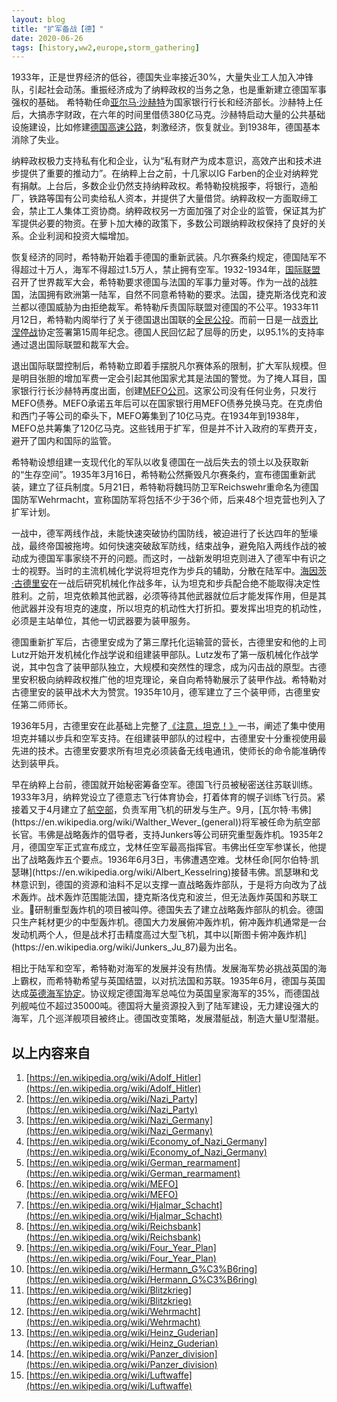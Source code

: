 ```yaml
---
layout: blog
title: "扩军备战【德】"
date: 2020-06-26
tags: [history,ww2,europe,storm_gathering]
---
```


1933年，正是世界经济的低谷，德国失业率接近30%，大量失业工人加入冲锋队，引起社会动荡。重振经济成为了纳粹政权的当务之急，也是重新建立德国军事强权的基础。
希特勒任命[亚尔马·沙赫特](https://en.wikipedia.org/wiki/Hjalmar_Schacht#Involvement_with_the_NSDAP_and_government)为国家银行行长和经济部长。沙赫特上任后，大搞赤字财政，在六年的时间里借债380亿马克。沙赫特启动大量的公共基础设施建设，比如修建[德国高速公路](https://en.wikipedia.org/wiki/Economy_of_Nazi_Germany)，刺激经济，恢复就业。到1938年，德国基本消除了失业。

纳粹政权极力支持私有化和企业，认为“私有财产为成本意识，高效产出和技术进步提供了重要的推动力”。在纳粹上台之前，十几家以IG Farben的企业对纳粹党有捐献。上台后，多数企业仍然支持纳粹政权。希特勒投桃报李，将银行，造船厂，铁路等国有公司卖给私人资本，并提供了大量借贷。纳粹政权一方面取缔工会，禁止工人集体工资协商。纳粹政权另一方面加强了对企业的监管，保证其为扩军提供必要的物资。在萝卜加大棒的政策下，多数公司跟纳粹政权保持了良好的关系。企业利润和投资大幅增加。

恢复经济的同时，希特勒开始着手德国的重新武装。凡尔赛条约规定，德国陆军不得超过十万人，海军不得超过1.5万人，禁止拥有空军。1932-1934年，[国际联盟](https://en.wikipedia.org/wiki/League_of_Nations)召开了世界裁军大会，希特勒要求德国与法国的军事力量对等。作为一战的战胜国，法国拥有欧洲第一陆军，自然不同意希特勒的要求。法国，捷克斯洛伐克和波兰都以德国威胁为由拒绝裁军。希特勒斥责国际联盟对德国的不公平。1933年11月12日，希特勒内阁举行了关于德国退出国联的[全民公投](https://en.wikipedia.org/wiki/1933_German_referendum)。而前一日是一战[贡比涅停战](https://en.wikipedia.org/wiki/Armistice_of_11_November_1918)协定签署第15周年纪念。德国人民回忆起了屈辱的历史，以95.1%的支持率通过退出国际联盟和裁军大会。

退出国际联盟控制后，希特勒立即着手摆脱凡尔赛体系的限制，扩大军队规模。但是明目张胆的增加军费一定会引起其他国家尤其是法国的警觉。为了掩人耳目，国家银行行长沙赫特再度出面，创建[MEFO公司](https://en.wikipedia.org/wiki/MEFO)。这家公司没有任何业务，只发行MEFO债券。MEFO承诺五年后可以在国家银行用MEFO债券兑换马克。在克虏伯和西门子等公司的牵头下，MEFO筹集到了10亿马克。在1934年到1938年，MEFO总共筹集了120亿马克。这些钱用于扩军，但是并不计入政府的军费开支，避开了国内和国际的监管。

希特勒设想组建一支现代化的军队以收复德国在一战后失去的领土以及获取新的“生存空间”。1935年3月16日，希特勒公然撕毁凡尔赛条约，宣布德国重新武装，建立了征兵制度。5月21日，希特勒将魏玛防卫军Reichswehr重命名为德国国防军Wehrmacht，宣称国防军将包括不少于36个师，后来48个坦克营也列入了扩军计划。

一战中，德军两线作战，未能快速突破协约国防线，被迫进行了长达四年的堑壕战，最终帝国被拖垮。如何快速突破敌军防线，结束战争，避免陷入两线作战的被动成为德国军事家绕不开的问题。而这时，一战新发明坦克则进入了德军中有识之士的视野。当时的主流机械化学说将坦克作为步兵的辅助，分散在陆军中。[海因茨·古德里安](https://en.wikipedia.org/wiki/Heinz_Guderian)在一战后研究机械化作战多年，认为坦克和步兵配合绝不能取得决定性胜利。之前，坦克依赖其他武器，必须等待其他武器就位后才能发挥作用，但是其他武器并没有坦克的速度，所以坦克的机动性大打折扣。要发挥出坦克的机动性，必须是主站单位，其他一切武器要为装甲服务。

德国重新扩军后，古德里安成为了第三摩托化运输营的营长，古德里安和他的上司Lutz开始开发机械化作战学说和组建装甲部队。Lutz发布了第一版机械化作战学说，其中包含了装甲部队独立，大规模和突然性的理念，成为闪击战的原型。古德里安积极向纳粹政权推广他的坦克理论，亲自向希特勒展示了装甲作战。希特勒对古德里安的装甲战术大为赞赏。1935年10月，德军建立了三个装甲师，古德里安任第二师师长。

1936年5月，古德里安在此基础上完整了[《注意，坦克！》](https://en.wikipedia.org/wiki/Achtung_%E2%80%93_Panzer!)一书，阐述了集中使用坦克并辅以步兵和空军支持。在组建装甲部队的过程中，古德里安十分重视使用最先进的技术。古德里安要求所有坦克必须装备无线电通讯，使师长的命令能准确传达到装甲兵。

早在纳粹上台前，德国就开始秘密筹备空军。德国飞行员被秘密送往苏联训练。1933年3月，纳粹党设立了德意志飞行体育协会，打着体育的幌子训练飞行员。紧接着又于4月建立了[航空部](https://en.wikipedia.org/wiki/Ministry_of_Aviation_(Nazi_Germany))，负责军用飞机的研发与生产。9月，[瓦尔特·韦佛](https://en.wikipedia.org/wiki/Walther_Wever_(general))将军被任命为航空部长官。韦佛是战略轰炸的倡导者，支持Junkers等公司研究重型轰炸机。1935年2月，德国空军正式宣布成立，戈林任空军最高指挥官。韦佛出任空军参谋长，他提出了战略轰炸五个要点。1936年6月3日，韦佛遭遇空难。戈林任命[阿尔伯特·凯瑟琳](https://en.wikipedia.org/wiki/Albert_Kesselring)接替韦佛。凯瑟琳和戈林意识到，德国的资源和油料不足以支撑一直战略轰炸部队，于是将方向改为了战术轰炸。战术轰炸范围能法国，捷克斯洛伐克和波兰，但无法轰炸英国和苏联工业。研制重型轰炸机的项目被叫停。德国失去了建立战略轰炸部队的机会。德国只生产耗材更少的中型轰炸机。德国大力发展俯冲轰炸机，俯冲轰炸机通常是一台发动机两个人，但是战术打击精度高过大型飞机，其中以[斯图卡俯冲轰炸机](https://en.wikipedia.org/wiki/Junkers_Ju_87)最为出名。

相比于陆军和空军，希特勒对海军的发展并没有热情。发展海军势必挑战英国的海上霸权，而希特勒希望与英国结盟，以对抗法国和苏联。1935年6月，德国与英国达成[英德海军协定](https://en.wikipedia.org/wiki/Anglo-German_Naval_Agreement)。协议规定德国海军总吨位为英国皇家海军的35%，而德国战列舰吨位不超过35000吨。德国将大量资源投入到了陆军建设，无力建设强大的海军，几个巡洋舰项目被终止。德国改变策略，发展潜艇战，制造大量U型潜艇。




## 以上内容来自
1. [https://en.wikipedia.org/wiki/Adolf_Hitler](https://en.wikipedia.org/wiki/Adolf_Hitler)
1. [https://en.wikipedia.org/wiki/Nazi_Party](https://en.wikipedia.org/wiki/Nazi_Party)
1. [https://en.wikipedia.org/wiki/Nazi_Germany](https://en.wikipedia.org/wiki/Nazi_Germany)
1. [https://en.wikipedia.org/wiki/Economy_of_Nazi_Germany](https://en.wikipedia.org/wiki/Economy_of_Nazi_Germany)
1. [https://en.wikipedia.org/wiki/German_rearmament](https://en.wikipedia.org/wiki/German_rearmament)
1. [https://en.wikipedia.org/wiki/MEFO](https://en.wikipedia.org/wiki/MEFO)
1. [https://en.wikipedia.org/wiki/Hjalmar_Schacht](https://en.wikipedia.org/wiki/Hjalmar_Schacht)
1. [https://en.wikipedia.org/wiki/Reichsbank](https://en.wikipedia.org/wiki/Reichsbank)
1. [https://en.wikipedia.org/wiki/Four_Year_Plan](https://en.wikipedia.org/wiki/Four_Year_Plan)
1. [https://en.wikipedia.org/wiki/Hermann_G%C3%B6ring](https://en.wikipedia.org/wiki/Hermann_G%C3%B6ring)
1. [https://en.wikipedia.org/wiki/Blitzkrieg](https://en.wikipedia.org/wiki/Blitzkrieg)
1. [https://en.wikipedia.org/wiki/Wehrmacht](https://en.wikipedia.org/wiki/Wehrmacht)
1. [https://en.wikipedia.org/wiki/Heinz_Guderian](https://en.wikipedia.org/wiki/Heinz_Guderian)
1. [https://en.wikipedia.org/wiki/Panzer_division](https://en.wikipedia.org/wiki/Panzer_division)
1. [https://en.wikipedia.org/wiki/Luftwaffe](https://en.wikipedia.org/wiki/Luftwaffe)
